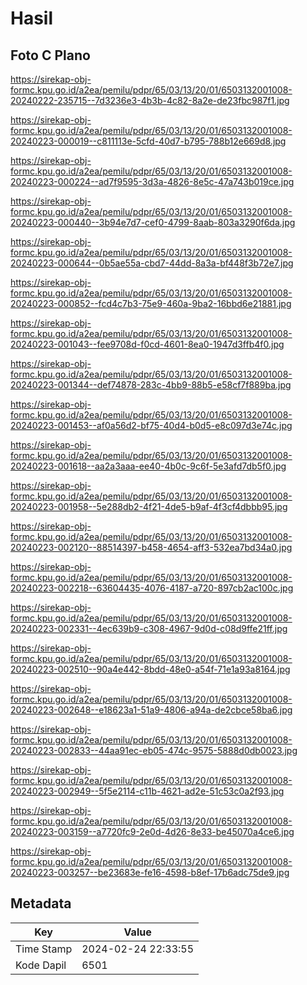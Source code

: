 # Hasil

## Foto C Plano

https://sirekap-obj-formc.kpu.go.id/a2ea/pemilu/pdpr/65/03/13/20/01/6503132001008-20240222-235715--7d3236e3-4b3b-4c82-8a2e-de23fbc987f1.jpg

https://sirekap-obj-formc.kpu.go.id/a2ea/pemilu/pdpr/65/03/13/20/01/6503132001008-20240223-000019--c811113e-5cfd-40d7-b795-788b12e669d8.jpg

https://sirekap-obj-formc.kpu.go.id/a2ea/pemilu/pdpr/65/03/13/20/01/6503132001008-20240223-000224--ad7f9595-3d3a-4826-8e5c-47a743b019ce.jpg

https://sirekap-obj-formc.kpu.go.id/a2ea/pemilu/pdpr/65/03/13/20/01/6503132001008-20240223-000440--3b94e7d7-cef0-4799-8aab-803a3290f6da.jpg

https://sirekap-obj-formc.kpu.go.id/a2ea/pemilu/pdpr/65/03/13/20/01/6503132001008-20240223-000644--0b5ae55a-cbd7-44dd-8a3a-bf448f3b72e7.jpg

https://sirekap-obj-formc.kpu.go.id/a2ea/pemilu/pdpr/65/03/13/20/01/6503132001008-20240223-000852--fcd4c7b3-75e9-460a-9ba2-16bbd6e21881.jpg

https://sirekap-obj-formc.kpu.go.id/a2ea/pemilu/pdpr/65/03/13/20/01/6503132001008-20240223-001043--fee9708d-f0cd-4601-8ea0-1947d3ffb4f0.jpg

https://sirekap-obj-formc.kpu.go.id/a2ea/pemilu/pdpr/65/03/13/20/01/6503132001008-20240223-001344--def74878-283c-4bb9-88b5-e58cf7f889ba.jpg

https://sirekap-obj-formc.kpu.go.id/a2ea/pemilu/pdpr/65/03/13/20/01/6503132001008-20240223-001453--af0a56d2-bf75-40d4-b0d5-e8c097d3e74c.jpg

https://sirekap-obj-formc.kpu.go.id/a2ea/pemilu/pdpr/65/03/13/20/01/6503132001008-20240223-001618--aa2a3aaa-ee40-4b0c-9c6f-5e3afd7db5f0.jpg

https://sirekap-obj-formc.kpu.go.id/a2ea/pemilu/pdpr/65/03/13/20/01/6503132001008-20240223-001958--5e288db2-4f21-4de5-b9af-4f3cf4dbbb95.jpg

https://sirekap-obj-formc.kpu.go.id/a2ea/pemilu/pdpr/65/03/13/20/01/6503132001008-20240223-002120--88514397-b458-4654-aff3-532ea7bd34a0.jpg

https://sirekap-obj-formc.kpu.go.id/a2ea/pemilu/pdpr/65/03/13/20/01/6503132001008-20240223-002218--63604435-4076-4187-a720-897cb2ac100c.jpg

https://sirekap-obj-formc.kpu.go.id/a2ea/pemilu/pdpr/65/03/13/20/01/6503132001008-20240223-002331--4ec639b9-c308-4967-9d0d-c08d9ffe21ff.jpg

https://sirekap-obj-formc.kpu.go.id/a2ea/pemilu/pdpr/65/03/13/20/01/6503132001008-20240223-002510--90a4e442-8bdd-48e0-a54f-71e1a93a8164.jpg

https://sirekap-obj-formc.kpu.go.id/a2ea/pemilu/pdpr/65/03/13/20/01/6503132001008-20240223-002648--e18623a1-51a9-4806-a94a-de2cbce58ba6.jpg

https://sirekap-obj-formc.kpu.go.id/a2ea/pemilu/pdpr/65/03/13/20/01/6503132001008-20240223-002833--44aa91ec-eb05-474c-9575-5888d0db0023.jpg

https://sirekap-obj-formc.kpu.go.id/a2ea/pemilu/pdpr/65/03/13/20/01/6503132001008-20240223-002949--5f5e2114-c11b-4621-ad2e-51c53c0a2f93.jpg

https://sirekap-obj-formc.kpu.go.id/a2ea/pemilu/pdpr/65/03/13/20/01/6503132001008-20240223-003159--a7720fc9-2e0d-4d26-8e33-be45070a4ce6.jpg

https://sirekap-obj-formc.kpu.go.id/a2ea/pemilu/pdpr/65/03/13/20/01/6503132001008-20240223-003257--be23683e-fe16-4598-b8ef-17b6adc75de9.jpg


## Metadata

| Key        | Value               |
| ---------- | ------------------- |
| Time Stamp | 2024-02-24 22:33:55 |
| Kode Dapil | 6501                |



